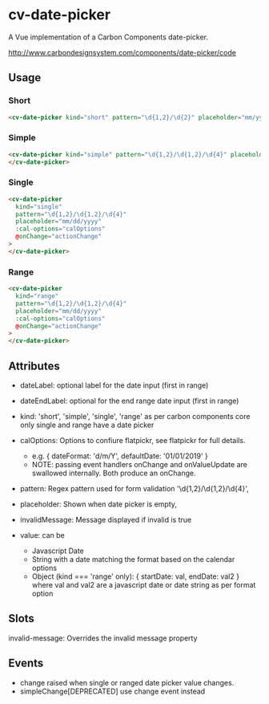 # cv-date-picker

A Vue implementation of a Carbon Components date-picker.

http://www.carbondesignsystem.com/components/date-picker/code

## Usage

### Short

```html
<cv-date-picker kind="short" pattern="\d{1,2}/\d{2}" placeholder="mm/yy" @onChange="actionChange"> </cv-date-picker>
```

### Simple

```html
<cv-date-picker kind="simple" pattern="\d{1,2}/\d{1,2}/\d{4}" placeholder="mm/dd/yyyy" @onChange="actionChange">
</cv-date-picker>
```

### Single

```html
<cv-date-picker
  kind="single"
  pattern="\d{1,2}/\d{1,2}/\d{4}"
  placeholder="mm/dd/yyyy"
  :cal-options="calOptions"
  @onChange="actionChange"
>
</cv-date-picker>
```

### Range

```html
<cv-date-picker
  kind="range"
  pattern="\d{1,2}/\d{1,2}/\d{4}"
  placeholder="mm/dd/yyyy"
  :cal-options="calOptions"
  @onChange="actionChange"
>
</cv-date-picker>
```

## Attributes

- dateLabel: optional label for the date input (first in range)
- dateEndLabel: optional for the end range date input (first in range)
- kind: 'short', 'simple', 'single', 'range' as per carbon components core only single and range have a date picker
- calOptions: Options to confiure flatpickr, see flatpickr for full details.

  - e.g. { dateFormat: 'd/m/Y', defaultDate: '01/01/2019' }
  - NOTE: passing event handlers onChange and onValueUpdate are swallowed internally. Both produce an onChange.

- pattern: Regex pattern used for form validation '\\d{1,2}/\\d{1,2}/\\d{4}',
- placeholder: Shown when date picker is empty,
- invalidMessage: Message displayed if invalid is true

- value: can be
  - Javascript Date
  - String with a date matching the format based on the calendar options
  - Object (kind === 'range' only): { startDate: val, endDate: val2 } where val and val2 are a javascript date or date string as per format option

## Slots

invalid-message: Overrides the invalid message property

###

## Events

- change raised when single or ranged date picker value changes.
- simpleChange[DEPRECATED] use change event instead
